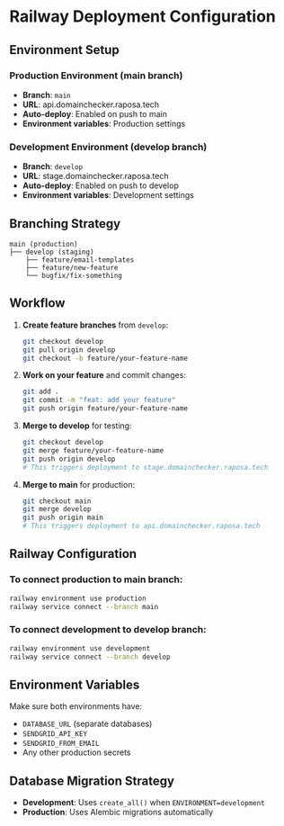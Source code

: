 # Railway Deployment Configuration

## Environment Setup

### Production Environment (main branch)
- **Branch**: `main`
- **URL**: api.domainchecker.raposa.tech
- **Auto-deploy**: Enabled on push to main
- **Environment variables**: Production settings

### Development Environment (develop branch)
- **Branch**: `develop`
- **URL**: stage.domainchecker.raposa.tech
- **Auto-deploy**: Enabled on push to develop
- **Environment variables**: Development settings

## Branching Strategy

```
main (production)
├── develop (staging)
    ├── feature/email-templates
    ├── feature/new-feature
    └── bugfix/fix-something
```

## Workflow

1. **Create feature branches** from `develop`:
   ```bash
   git checkout develop
   git pull origin develop
   git checkout -b feature/your-feature-name
   ```

2. **Work on your feature** and commit changes:
   ```bash
   git add .
   git commit -m "feat: add your feature"
   git push origin feature/your-feature-name
   ```

3. **Merge to develop** for testing:
   ```bash
   git checkout develop
   git merge feature/your-feature-name
   git push origin develop
   # This triggers deployment to stage.domainchecker.raposa.tech
   ```

4. **Merge to main** for production:
   ```bash
   git checkout main
   git merge develop
   git push origin main
   # This triggers deployment to api.domainchecker.raposa.tech
   ```

## Railway Configuration

### To connect production to main branch:
```bash
railway environment use production
railway service connect --branch main
```

### To connect development to develop branch:
```bash
railway environment use development
railway service connect --branch develop
```

## Environment Variables

Make sure both environments have:
- `DATABASE_URL` (separate databases)
- `SENDGRID_API_KEY`
- `SENDGRID_FROM_EMAIL`
- Any other production secrets

## Database Migration Strategy

- **Development**: Uses `create_all()` when `ENVIRONMENT=development`
- **Production**: Uses Alembic migrations automatically
